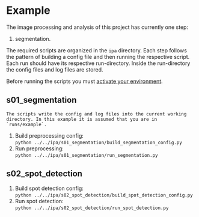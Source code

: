# Example
<!-- start processing steps summary -->
The image processing and analysis of this project has currently one step:
1. segmentation.

The required scripts are organized in the `ipa` directory. Each step follows the pattern of building a config file and then running the respective script.
Each run should have its respective run-directory. Inside the run-directory the config files and log files are stored.
<!-- end processing steps summary -->

Before running the scripts you must [activate your environment](../../infrastructure/apps/README.md).

<!-- start instructions -->
## s01_segmentation
```{note}
The scripts write the config and log files into the current working directory. In this example it is assumed that you are in `runs/example`.
```
1. Build preprocessing config:<br>
    `python ../../ipa/s01_segmentation/build_segmentation_config.py`
2. Run preprocessing:<br>
    `python ../../ipa/s01_segmentation/run_segmentation.py`


## s02_spot_detection
1. Build spot detection config:<br>
    `python ../../ipa/s02_spot_detection/build_spot_detection_config.py`
2. Run spot detection:<br>
    `python ../../ipa/s02_spot_detection/run_spot_detection.py`
<!-- end instructions -->
